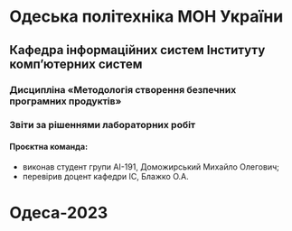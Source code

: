 # Одеська політехніка МОН України
## Кафедра інформаційних систем Інституту комп’ютерних систем
### Дисципліна «Методологія створення безпечних програмних продуктів»
### Звіти за рішеннями лабораторних робіт
#### Проєктна команда:
+ виконав студент групи AI-191, Доможирський Михайло Олегович;
+ перевірив доцент кафедри ІС, Блажко О.А.
# Одеса-2023
